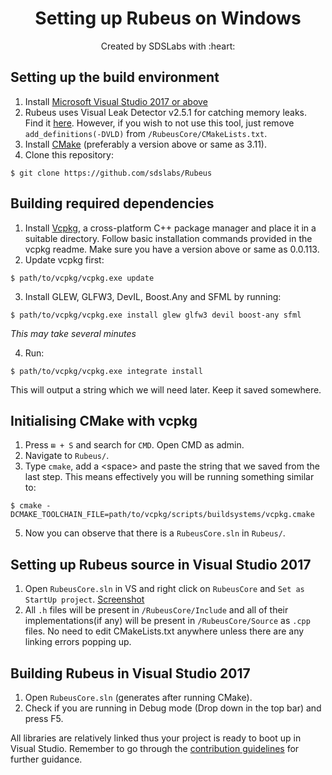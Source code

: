 <p>
<h1 align=center><strong>Setting up Rubeus on Windows</strong></h1>
<p/>

<p align=center>
Created by SDSLabs with :heart:
</p>

## Setting up the build environment
1. Install [Microsoft Visual Studio 2017 or above](https://www.visualstudio.com/)
2. Rubeus uses Visual Leak Detector v2.5.1 for catching memory leaks. Find it [here](https://github.com/KindDragon/vld/releases/tag/v2.5.1). However, if you wish to not use this tool, just remove `add_definitions(-DVLD)` from `/RubeusCore/CMakeLists.txt`.
3. Install [CMake](https://cmake.org/) (preferably a version above or same as 3.11).
4. Clone this repository:
```shell
$ git clone https://github.com/sdslabs/Rubeus
```

## Building required dependencies
1. Install [Vcpkg](https://github.com/Microsoft/vcpkg), a cross-platform C++ package manager and place it in a suitable directory. Follow basic installation commands provided in the vcpkg readme. Make sure you have a version above or same as 0.0.113.
2. Update vcpkg first:
```shell
$ path/to/vcpkg/vcpkg.exe update
```

3. Install GLEW, GLFW3, DevIL, Boost.Any and SFML by running:
```shell
$ path/to/vcpkg/vcpkg.exe install glew glfw3 devil boost-any sfml
```
*This may take several minutes*

4. Run:
```shell
$ path/to/vcpkg/vcpkg.exe integrate install
```
This will output a string which we will need later. Keep it saved somewhere.

## Initialising CMake with vcpkg
1. Press `⊞ + S` and search for `CMD`. Open CMD as admin.
2. Navigate to `Rubeus/`.
3. Type `cmake`, add a \<space\> and paste the string that we saved from the last step. This means effectively you will be running something similar to:
```shell
$ cmake -DCMAKE_TOOLCHAIN_FILE=path/to/vcpkg/scripts/buildsystems/vcpkg.cmake
```
5. Now you can observe that there is a `RubeusCore.sln` in `Rubeus/`.

## Setting up Rubeus source in Visual Studio 2017
1. Open `RubeusCore.sln` in VS and right click on `RubeusCore` and `Set as StartUp project`. [Screenshot](https://imgur.com/a/xadxwsG)
2. All `.h` files will be present in `/RubeusCore/Include` and all of their implementations(if any) will be present in `/RubeusCore/Source` as `.cpp` files. No need to edit CMakeLists.txt anywhere unless there are any linking errors popping up.

## Building Rubeus in Visual Studio 2017
1. Open `RubeusCore.sln` (generates after running CMake).
2. Check if you are running in Debug mode (Drop down in the top bar) and press F5.

All libraries are relatively linked thus your project is ready to boot up in Visual Studio. Remember to go through the [contribution guidelines](CONTRIBUTING.md) for further guidance.
